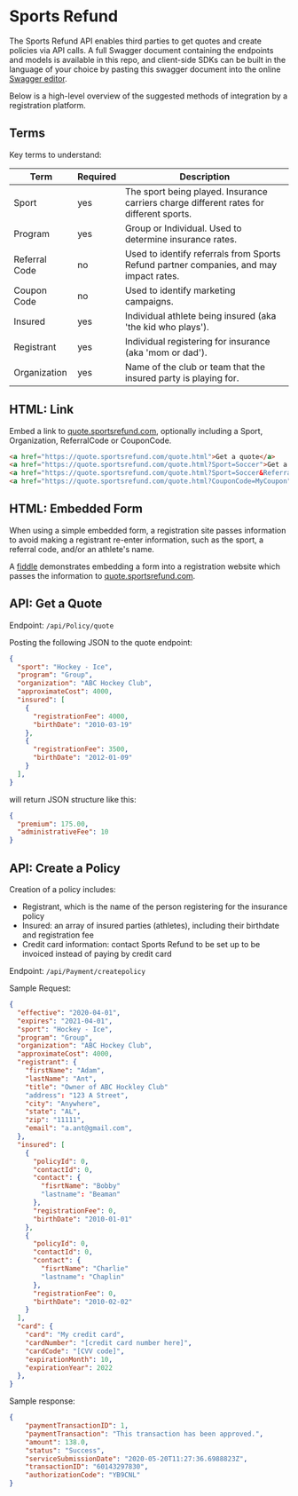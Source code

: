 # Sports Refund 

The Sports Refund API enables third parties to get quotes and create policies via API calls. A full Swagger document containing the endpoints and models is available in this repo, and client-side SDKs can be built in the language of your choice by pasting this swagger document into the online [Swagger editor](http://editor.swagger.io/).

Below is a high-level overview of the suggested methods of integration by a registration platform.

## Terms

Key terms to understand:

|Term|Required|Description|
|-|-|-|
|Sport|yes|The sport being played. Insurance carriers charge different rates for different sports.|
|Program|yes|Group or Individual. Used to determine insurance rates.|
|Referral Code|no|Used to identify referrals from Sports Refund partner companies, and may impact rates.|
|Coupon Code|no|Used to identify marketing campaigns.|
|Insured|yes|Individual athlete being insured (aka 'the kid who plays').|
|Registrant|yes|Individual registering for insurance (aka 'mom or dad').|
|Organization|yes|Name of the club or team that the insured party is playing for.|

## HTML: Link

Embed a link to [quote.sportsrefund.com](https://quote.sportsrefund.com/quote.html), optionally including a Sport, Organization, ReferralCode or CouponCode.

```html
<a href="https://quote.sportsrefund.com/quote.html">Get a quote</a>
<a href="https://quote.sportsrefund.com/quote.html?Sport=Soccer">Get a quote</a>
<a href="https://quote.sportsrefund.com/quote.html?Sport=Soccer&ReferralCode=SomeCode">Get a quote</a>
<a href="https://quote.sportsrefund.com/quote.html?CouponCode=MyCoupon">Get a quote</a>
```

## HTML: Embedded Form

When using a simple embedded form, a registration site passes information to avoid making a registrant re-enter information, such as the sport, a referral code, and/or an athlete's name.

A [fiddle](https://jsfiddle.net/otpam3qb/1/) demonstrates embedding a form into a registration website which passes the information to [quote.sportsrefund.com](https://quote.sportsrefund.com/quote.html).


## API: Get a Quote

Endpoint: `/api/Policy/quote`

Posting the following JSON to the quote endpoint:

``` json
{
  "sport": "Hockey - Ice",
  "program": "Group",
  "organization": "ABC Hockey Club",
  "approximateCost": 4000,
  "insured": [
    {
      "registrationFee": 4000,
      "birthDate": "2010-03-19"
    },
    {
      "registrationFee": 3500,
      "birthDate": "2012-01-09"
    }
  ],
}
```

will return JSON structure like this:

``` json
{
  "premium": 175.00,
  "administrativeFee": 10
}
```

## API: Create a Policy

Creation of a policy includes:

- Registrant, which is the name of the person registering for the insurance policy
- Insured: an array of insured parties (athletes), including their birthdate and registration fee
- Credit card information: contact Sports Refund to be set up to be invoiced instead of paying by credit card

Endpoint: `/api/Payment/createpolicy`

Sample Request:

```json
{
  "effective": "2020-04-01",
  "expires": "2021-04-01",
  "sport": "Hockey - Ice",
  "program": "Group",
  "organization": "ABC Hockey Club",
  "approximateCost": 4000,
  "registrant": {
    "firstName": "Adam",
    "lastName": "Ant",
    "title": "Owner of ABC Hockley Club"
    "address": "123 A Street",
    "city": "Anywhere",
    "state": "AL",
    "zip": "11111",
    "email": "a.ant@gmail.com",
  },
  "insured": [
    {
      "policyId": 0,
      "contactId": 0,
      "contact": {
        "fisrtName": "Bobby"
        "lastname": "Beaman"
      },
      "registrationFee": 0,
      "birthDate": "2010-01-01"
    },
    {
      "policyId": 0,
      "contactId": 0,
      "contact": {
        "fisrtName": "Charlie"
        "lastname": "Chaplin"
      },
      "registrationFee": 0,
      "birthDate": "2010-02-02"
    }
  ],
  "card": {
    "card": "My credit card",
    "cardNumber": "[credit card number here]",
    "cardCode": "[CVV code]",
    "expirationMonth": 10,
    "expirationYear": 2022
  },
}
```

Sample response:

```json
{
	"paymentTransactionID": 1,
	"paymentTransaction": "This transaction has been approved.",
	"amount": 138.0,
	"status": "Success",
	"serviceSubmissionDate": "2020-05-20T11:27:36.6988823Z",
	"transactionID": "60143297830",
	"authorizationCode": "YB9CNL"
}
```
